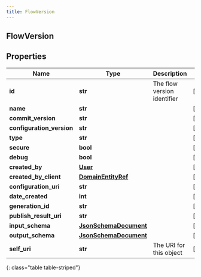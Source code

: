 ```yaml
---
title: FlowVersion
---
```

## FlowVersion

## Properties

|Name | Type | Description | Notes|
|------------ | ------------- | ------------- | -------------|
| **id** | **str** | The flow version identifier | [optional] |
| **name** | **str** |  | [optional] |
| **commit_version** | **str** |  | [optional] |
| **configuration_version** | **str** |  | [optional] |
| **type** | **str** |  | [optional] |
| **secure** | **bool** |  | [optional] |
| **debug** | **bool** |  | [optional] |
| **created_by** | [**User**](User.html) |  | [optional] |
| **created_by_client** | [**DomainEntityRef**](DomainEntityRef.html) |  | [optional] |
| **configuration_uri** | **str** |  | [optional] |
| **date_created** | **int** |  | [optional] |
| **generation_id** | **str** |  | [optional] |
| **publish_result_uri** | **str** |  | [optional] |
| **input_schema** | [**JsonSchemaDocument**](JsonSchemaDocument.html) |  | [optional] |
| **output_schema** | [**JsonSchemaDocument**](JsonSchemaDocument.html) |  | [optional] |
| **self_uri** | **str** | The URI for this object | [optional] |
{: class="table table-striped"}


